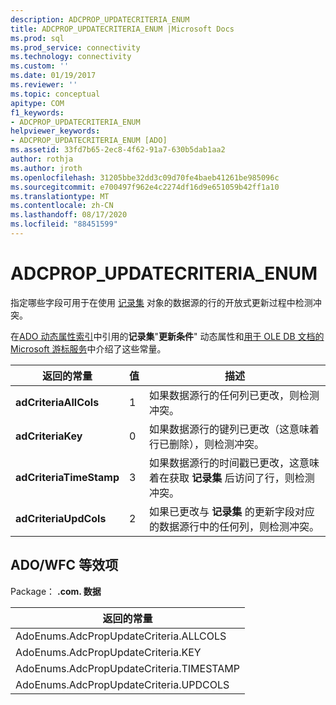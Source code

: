 ```yaml
---
description: ADCPROP_UPDATECRITERIA_ENUM
title: ADCPROP_UPDATECRITERIA_ENUM |Microsoft Docs
ms.prod: sql
ms.prod_service: connectivity
ms.technology: connectivity
ms.custom: ''
ms.date: 01/19/2017
ms.reviewer: ''
ms.topic: conceptual
apitype: COM
f1_keywords:
- ADCPROP_UPDATECRITERIA_ENUM
helpviewer_keywords:
- ADCPROP_UPDATECRITERIA_ENUM [ADO]
ms.assetid: 33fd7b65-2ec8-4f62-91a7-630b5dab1aa2
author: rothja
ms.author: jroth
ms.openlocfilehash: 31205bbe32dd3c09d70fe4baeb41261be985096c
ms.sourcegitcommit: e700497f962e4c2274df16d9e651059b42ff1a10
ms.translationtype: MT
ms.contentlocale: zh-CN
ms.lasthandoff: 08/17/2020
ms.locfileid: "88451599"
---
```

# <a name="adcprop_updatecriteria_enum"></a>ADCPROP_UPDATECRITERIA_ENUM
指定哪些字段可用于在使用 [记录集](../../../ado/reference/ado-api/recordset-object-ado.md) 对象的数据源的行的开放式更新过程中检测冲突。  
  
 在[ADO 动态属性索引](../../../ado/reference/ado-api/ado-dynamic-property-index.md)中引用的**记录集**"**更新条件**" 动态属性和[用于 OLE DB 文档的 Microsoft 游标服务](../../../ado/guide/appendixes/microsoft-cursor-service-for-ole-db-ado-service-component.md)中介绍了这些常量。  
  
|返回的常量|值|描述|  
|--------------|-----------|-----------------|  
|**adCriteriaAllCols**|1|如果数据源行的任何列已更改，则检测冲突。|  
|**adCriteriaKey**|0|如果数据源行的键列已更改（这意味着行已删除），则检测冲突。|  
|**adCriteriaTimeStamp**|3|如果数据源行的时间戳已更改，这意味着在获取 **记录集** 后访问了行，则检测冲突。|  
|**adCriteriaUpdCols**|2|如果已更改与 **记录集** 的更新字段对应的数据源行中的任何列，则检测冲突。|  
  
## <a name="adowfc-equivalent"></a>ADO/WFC 等效项  
 Package： **.com. 数据**  
  
|返回的常量|  
|--------------|  
|AdoEnums.AdcPropUpdateCriteria.ALLCOLS|  
|AdoEnums.AdcPropUpdateCriteria.KEY|  
|AdoEnums.AdcPropUpdateCriteria.TIMESTAMP|  
|AdoEnums.AdcPropUpdateCriteria.UPDCOLS|
